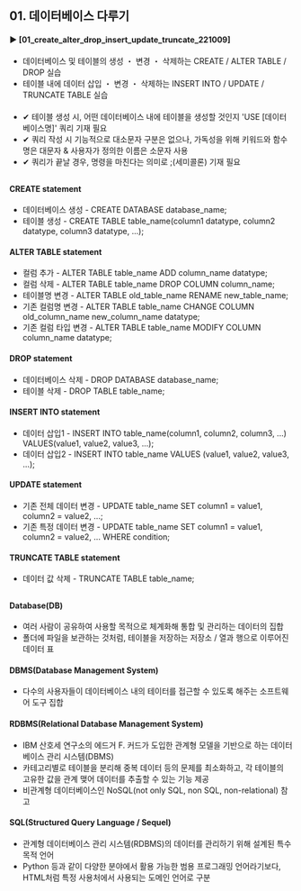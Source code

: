 ####  
## 01. 데이터베이스 다루기  
#### ► [01_create_alter_drop_insert_update_truncate_221009]  
- 데이터베이스 및 테이블의 생성 ・ 변경 ・ 삭제하는 CREATE / ALTER TABLE / DROP 실습  
- 테이블 내에 데이터 삽입 ・ 변경 ・ 삭제하는 INSERT INTO / UPDATE / TRUNCATE TABLE 실습  
####  
- ✔︎ 테이블 생성 시, 어떤 데이터베이스 내에 테이블을 생성할 것인지 'USE [데이터베이스명]' 쿼리 기재 필요  
- ✔︎ 쿼리 작성 시 기능적으로 대소문자 구분은 없으나, 가독성을 위해 키워드와 함수명은 대문자 & 사용자가 정의한 이름은 소문자 사용  
- ✔︎ 쿼리가 끝날 경우, 명령을 마친다는 의미로 ;(세미콜론) 기재 필요  
##  
#### CREATE statement  
- 데이터베이스 생성 - CREATE DATABASE database_name;  
- 테이블 생성 - CREATE TABLE table_name(column1 datatype, column2 datatype, column3 datatype, ...);  
#### ALTER TABLE statement  
- 컬럼 추가 - ALTER TABLE table_name ADD column_name datatype;  
- 컬럼 삭제 - ALTER TABLE table_name DROP COLUMN column_name;  
- 테이블명 변경 - ALTER TABLE old_table_name RENAME new_table_name;  
- 기존 컬럼명 변경 - ALTER TABLE table_name CHANGE COLUMN old_column_name new_column_name datatype;
- 기존 컬럼 타입 변경 - ALTER TABLE table_name MODIFY COLUMN column_name datatype;  
#### DROP statement  
- 데이터베이스 삭제 - DROP DATABASE database_name;  
- 테이블 삭제 - DROP TABLE table_name;  
#### INSERT INTO statement  
- 데이터 삽입1 - INSERT INTO table_name(column1, column2, column3, ...) VALUES(value1, value2, value3, ...);  
- 데이터 삽입2 - INSERT INTO table_name VALUES (value1, value2, value3, ...);  
#### UPDATE statement  
- 기존 전체 데이터 변경 - UPDATE table_name SET column1 = value1, column2 = value2, ...;  
- 기존 특정 데이터 변경 - UPDATE table_name SET column1 = value1, column2 = value2, ... WHERE condition;  
#### TRUNCATE TABLE statement  
- 데이터 값 삭제 - TRUNCATE TABLE table_name;  
##  
#### Database(DB)  
- 여러 사람이 공유하여 사용할 목적으로 체계화해 통합 및 관리하는 데이터의 집합  
- 폴더에 파일을 보관하는 것처럼, 테이블을 저장하는 저장소 / 열과 행으로 이루어진 데이터 표  
####  
#### DBMS(Database Management System)  
- 다수의 사용자들이 데이터베이스 내의 테이터를 접근할 수 있도록 해주는 소프트웨어 도구 집합  
####  
#### RDBMS(Relational Database Management System)  
- IBM 산호세 연구소의 에드거 F. 커드가 도입한 관계형 모델을 기반으로 하는 데이터베이스 관리 시스템(DBMS)  
- 카테고리별로 테이블을 분리해 중복 데이터 등의 문제를 최소화하고, 각 테이블의 고유한 값을 관계 맺어 데이터를 추출할 수 있는 기능 제공  
- 비관계형 데이터베이스인 NoSQL(not only SQL, non SQL, non-relational) 참고  
####  
#### SQL(Structured Query Language / Sequel)  
- 관계형 데이터베이스 관리 시스템(RDBMS)의 데이터를 관리하기 위해 설계된 특수 목적 언어  
- Python 등과 같이 다양한 분야에서 활용 가능한 범용 프로그래밍 언어라기보다, HTML처럼 특정 사용처에서 사용되는 도메인 언어로 구분  
####  
